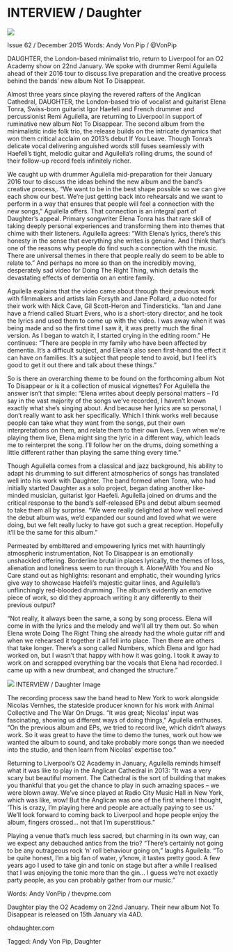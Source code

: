 # INTERVIEW / Daughter

<img src="/Images/Eliot Lee Hazel/mg_5336ps.jpg">

Issue 62 / December 2015 Words: Andy Von Pip / @VonPip



DAUGHTER, the London-based minimalist trio, return to Liverpool for an O2 Academy show on 22nd January. We spoke with drummer Remi Aguilella ahead of their 2016 tour to discuss live preparation and the creative process behind the bands’ new album Not To Disappear.

Almost three years since playing the revered rafters of the Anglican Cathedral, DAUGHTER, the London-based trio of vocalist and guitarist Elena Tonra, Swiss-born guitarist Igor Haefeli and French drummer and percussionist Remi Aguilella, are returning to Liverpool in support of ruminative new album Not To Disappear. The second album from the minimalistic indie folk trio, the release builds on the intricate dynamics that won them critical acclaim on 2013’s debut If You Leave. Though Tonra’s delicate vocal delivering anguished words still fuses seamlessly with Haefeli’s tight, melodic guitar and Aguilella’s rolling drums, the sound of their follow-up record feels infinitely richer.

We caught up with drummer Aguilella mid-preparation for their January 2016 tour to discuss the ideas behind the new album and the band’s creative process,. “We want to be in the best shape possible so we can give each show our best. We’re just getting back into rehearsals and we want to perform in a way that ensures that people will feel a connection with the new songs,” Aguilella offers. That connection is an integral part of Daughter’s appeal. Primary songwriter Elena Tonra has that rare skill of taking deeply personal experiences and transforming them into themes that chime with their listeners. Aguilella agrees: “With Elena’s lyrics, there’s this honesty in the sense that everything she writes is genuine. And I think that’s one of the reasons why people do find such a connection with the music. There are universal themes in there that people really do seem to be able to relate to.” And perhaps no more so than on the incredibly moving, desperately sad video for Doing The Right Thing, which details the devastating effects of dementia on an entire family.

Aguilella explains that the video came about through their previous work with filmmakers and artists Iain Forsyth and Jane Pollard, a duo noted for their work with Nick Cave, Gil Scott-Heron and Tindersticks. “Ian and Jane have a friend called Stuart Evers, who is a short-story director, and he took the lyrics and used them to come up with the video. I was away when it was being made and so the first time I saw it, it was pretty much the final version. As I began to watch it, I started crying in the editing room.” He continues: “There are people in my family who have been affected by dementia. It’s a difficult subject, and Elena’s also seen first-hand the effect it can have on families. It’s a subject that people tend to avoid, but I feel it’s good to get it out there and talk about these things.”

So is there an overarching theme to be found on the forthcoming album Not To Disappear or is it a collection of musical vignettes? For Aguilella the answer isn’t that simple: “Elena writes about deeply personal matters – I’d say in the vast majority of the songs we’ve recorded, I haven’t known exactly what she’s singing about. And because her lyrics are so personal, I don’t really want to ask her specifically. Which I think works well because people can take what they want from the songs, put their own interpretations on them, and relate them to their own lives. Even when we’re playing them live, Elena might sing the lyric in a different way, which leads me to reinterpret the song. I’ll follow her on the drums, doing something a little different rather than playing the same thing every time.”

Though Aguilella comes from a classical and jazz background, his ability to adapt his drumming to suit different atmospherics of songs has translated well into his work with Daughter. The band formed when Tonra, who had initially started Daughter as a solo project, began dating another like-minded musician, guitarist Igor Haefeli. Aguilella joined on drums and the critical response to the band’s self-released EPs and debut album seemed to take them all by surprise. “We were really delighted at how well received the debut album was, we’d expanded our sound and loved what we were doing, but we felt really lucky to have got such a great reception. Hopefully it’ll be the same for this album.”

Permeated by embittered and empowering lyrics met with hauntingly atmospheric instrumentation, Not To Disappear is an emotionally unshackled offering. Borderline brutal in places lyrically, the themes of loss, alienation and loneliness seem to run through it. Alone/With You and No Care stand out as highlights: resonant and emphatic, their wounding lyrics give way to showcase Haefeli’s majestic guitar lines, and Aguilella’s unflinchingly red-blooded drumming. The album’s evidently an emotive piece of work, so did they approach writing it any differently to their previous output?

“Not really, it always been the same, a song by song process. Elena will come in with the lyrics and the melody and we’ll all try them out. So when Elena wrote Doing The Right Thing she already had the whole guitar riff and when we rehearsed it together it all fell into place. Then there are others that take longer. There’s a song called Numbers, which Elena and Igor had worked on, but I wasn’t that happy with how it was going. I took it away to work on and scrapped everything bar the vocals that Elena had recorded. I came up with a new drumbeat, and changed the structure.”

<img src="/Images/Francesca Jane Allen/Daughter-1-CreditFrancescaAllen.jpg">
INTERVIEW / Daughter Image

The recording process saw the band head to New York to work alongside Nicolas Vernhes, the stateside producer known for his work with Animal Collective and The War On Drugs. “It was great; Nicolas’ input was fascinating, showing us different ways of doing things,” Aguilella enthuses. “On the previous album and EPs, we tried to record live, which didn’t always work. So it was great to have the time to demo the tunes, work out how we wanted the album to sound, and take probably more songs than we needed into the studio, and then learn from Nicolas’ expertise too.”

Returning to Liverpool’s O2 Academy in January, Aguilella reminds himself what it was like to play in the Anglican Cathedral in 2013: “It was a very scary but beautiful moment. The Cathedral is the sort of building that makes you thankful that you get the chance to play in such amazing spaces – we were blown away. We’ve since played at Radio City Music Hall in New York, which was like, wow! But the Anglican was one of the first where I thought, ‘This is crazy, I’m playing here and people are actually paying to see us.’ We’ll look forward to coming back to Liverpool and hope people enjoy the album, fingers crossed… not that I’m superstitious.”

Playing a venue that’s much less sacred, but charming in its own way, can we expect any debauched antics from the trio? “There’s certainly not going to be any outrageous rock ‘n’ roll behaviour going on,” laughs Aguilella. “To be quite honest, I’m a big fan of water, y’know, it tastes pretty good. A few years ago I used to take gin and tonic on stage but after a while I realised that I was enjoying the tonic more than the gin… I guess we’re not exactly party people, as you can probably gather from our music.”

Words: Andy VonPip / thevpme.com

Daughter play the O2 Academy on 22nd January. Their new album Not To Disappear is released on 15th January via 4AD.

ohdaughter.com


Tagged: Andy Von Pip,  Daughter


